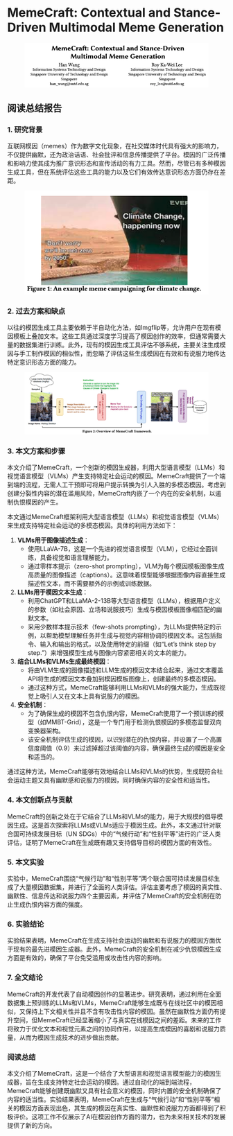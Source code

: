 # MemeCraft: Contextual and Stance-Driven Multimodal Meme Generation

<figure><img src="../.gitbook/assets/image (1) (1) (1) (1) (1) (1) (1) (1) (1) (1) (1).png" alt=""><figcaption></figcaption></figure>

## 阅读总结报告

### 1. 研究背景

互联网模因（memes）作为数字文化现象，在社交媒体时代具有强大的影响力，不仅提供幽默，还为政治话语、社会批评和信息传播提供了平台。模因的广泛传播和影响力使其成为推广意识形态和宣传活动的有力工具。然而，尽管已有多种模因生成工具，但在系统评估这些工具的能力以及它们有效传达意识形态方面仍存在差距。

<figure><img src="../.gitbook/assets/image (2) (1) (1) (1) (1) (1) (1) (1) (1) (1) (1).png" alt=""><figcaption></figcaption></figure>

### 2. 过去方案和缺点

以往的模因生成工具主要依赖于半自动化方法，如Imgflip等，允许用户在现有模因模板上叠加文本。这些工具通过深度学习提高了模因创作的效率，但通常需要大量的数据集进行训练。此外，现有的模因生成工具评估不够系统，主要关注生成模因与手工制作模因的相似性，而忽略了评估这些生成模因在有效和有说服力地传达特定意识形态方面的能力。

<figure><img src="../.gitbook/assets/image (3) (1) (1) (1) (1) (1) (1) (1) (1) (1) (1).png" alt=""><figcaption></figcaption></figure>

### 3. 本文方案和步骤

本文介绍了MemeCraft，一个创新的模因生成器，利用大型语言模型（LLMs）和视觉语言模型（VLMs）产生支持特定社会运动的模因。MemeCraft提供了一个端到端的流程，无需人工干预即可将用户提示转换为引人入胜的多模态模因。考虑到创建分裂性内容的潜在滥用风险，MemeCraft内嵌了一个内在的安全机制，以遏制仇恨模因的产生。



本文通过MemeCraft框架利用大型语言模型（LLMs）和视觉语言模型（VLMs）来生成支持特定社会运动的多模态模因。具体的利用方法如下：

1. **VLMs用于图像描述生成**：
   * 使用LLaVA-7B，这是一个先进的视觉语言模型（VLM），它经过全面训练，具备视觉和语言理解能力。
   * 通过零样本提示（zero-shot prompting），VLM为每个模因模板图像生成高质量的图像描述（captions）。这意味着模型能够根据图像内容直接生成描述性文本，而不需要额外的示例或训练数据。
2. **LLMs用于模因文本生成**：
   * 利用ChatGPT和LLaMA-2-13B等大型语言模型（LLMs），根据用户定义的参数（如社会原因、立场和说服技巧）生成与模因模板图像相匹配的幽默文本。
   * 采用少数样本提示技术（few-shots prompting），为LLMs提供特定的示例，以帮助模型理解任务并生成与视觉内容相协调的模因文本。这包括指令、输入和输出的格式，以及使用特定的前缀（如“Let’s think step by step.”）来增强模型生成与图像内容紧密相关的文本的能力。
3. **结合LLMs和VLMs生成最终模因**：
   * 将由VLM生成的图像描述和LLM生成的模因文本结合起来，通过文本覆盖API将生成的模因文本叠加到模因模板图像上，创建最终的多模态模因。
   * 通过这种方式，MemeCraft能够利用LLMs和VLMs的强大能力，生成既视觉上吸引人又在文本上具有说服力的模因。
4. **安全机制**：
   * 为了确保生成的模因不包含仇恨内容，MemeCraft使用了一个预训练的模型（如MMBT-Grid），这是一个专门用于检测仇恨模因的多模态监督双向变换器架构。
   * 该安全机制评估生成的模因，以识别潜在的仇恨内容，并设置了一个高置信度阈值（0.9）来过滤掉超过该阈值的内容，确保最终生成的模因是安全和适当的。

通过这种方法，MemeCraft能够有效地结合LLMs和VLMs的优势，生成既符合社会运动主题又具有幽默感和说服力的模因，同时确保内容的安全性和适当性。





### 4. 本文创新点与贡献

MemeCraft的创新之处在于它结合了LLMs和VLMs的能力，用于大规模的倡导模因生成。这是首次探索将LLMs或VLMs适应于模因生成。此外，本文通过针对联合国可持续发展目标（UN SDGs）中的“气候行动”和“性别平等”进行的广泛人类评估，证明了MemeCraft在生成既有趣又支持倡导目标的模因方面的有效性。

### 5. 本文实验

实验中，MemeCraft围绕“气候行动”和“性别平等”两个联合国可持续发展目标生成了大量模因数据集，并进行了全面的人类评估。评估主要考虑了模因的真实性、幽默性、信息传达和说服力四个主要因素，并评估了MemeCraft的安全机制在防止生成仇恨内容方面的强度。

### 6. 实验结论

实验结果表明，MemeCraft在生成支持社会运动的幽默和有说服力的模因方面优于现有的最先进模因生成器。此外，MemeCraft的安全机制在减少仇恨模因生成方面是有效的，确保了平台免受滥用或攻击性内容的影响。

### 7. 全文结论

MemeCraft的开发代表了自动模因创作的显著进步。研究表明，通过利用在全面数据集上预训练的LLMs和VLMs，MemeCraft能够生成既与在线社区中的模因相似，又保持上下文相关性并且不含有攻击性内容的模因。虽然在幽默性方面仍有提升空间，但MemeCraft已经显著缩小了与真实在线模因之间的差距。未来的工作将致力于优化文本和视觉元素之间的协同作用，以提高生成模因的喜剧和说服力质量，从而为模因生成技术的进步做出贡献。

### 阅读总结

本文介绍了MemeCraft，这是一个结合了大型语言和视觉语言模型能力的模因生成器，旨在生成支持特定社会运动的模因。通过自动化的端到端流程，MemeCraft能够创建既幽默又具有社会意义的模因，同时内置的安全机制确保了内容的适当性。实验结果表明，MemeCraft在生成与“气候行动”和“性别平等”相关的模因方面表现出色，其生成的模因在真实性、幽默性和说服力方面都得到了积极评价。这项工作不仅展示了AI在模因创作方面的潜力，也为未来相关技术的发展提供了新的方向。
